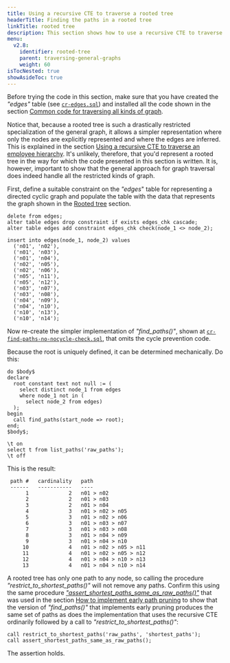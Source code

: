 ```yaml
---
title: Using a recursive CTE to traverse a rooted tree
headerTitle: Finding the paths in a rooted tree
linkTitle: rooted tree
description: This section shows how to use a recursive CTE to traverse a rooted tree.
menu:
  v2.8:
    identifier: rooted-tree
    parent: traversing-general-graphs
    weight: 60
isTocNested: true
showAsideToc: true
---
```


Before trying the code in this section, make sure that you have created the _"edges"_ table (see [`cr-edges.sql`](../graph-representation/#cr-edges-sql)) and installed all the code shown in the section [Common code for traversing all kinds of graph](../common-code/).

Notice that, because a rooted tree is such a drastically restricted specialization of the general graph, it allows a simpler representation where only the nodes are explicitly represented and where the edges are inferred. This is explained in the section [Using a recursive CTE to traverse an employee hierarchy](../../emps-hierarchy/). It's unlikely, therefore, that you'd represent a rooted tree in the way for which the code presented in this section is written. It is, however, important to show that the general approach for graph traversal does indeed handle all the restricted kinds of graph.

First, define a suitable constraint on the _"edges_" table for representing a directed cyclic graph and populate the table with the data that represents the graph shown in the [Rooted tree](../../traversing-general-graphs/#rooted-tree) section.

```plpgsql
delete from edges;
alter table edges drop constraint if exists edges_chk cascade;
alter table edges add constraint edges_chk check(node_1 <> node_2);

insert into edges(node_1, node_2) values
  ('n01', 'n02'),
  ('n01', 'n03'),
  ('n01', 'n04'),
  ('n02', 'n05'),
  ('n02', 'n06'),
  ('n05', 'n11'),
  ('n05', 'n12'),
  ('n03', 'n07'),
  ('n03', 'n08'),
  ('n04', 'n09'),
  ('n04', 'n10'),
  ('n10', 'n13'),
  ('n10', 'n14');
```

Now re-create the simpler implementation of _"find_paths()"_, shown at [`cr-find-paths-no-nocycle-check.sql`](../directed-acyclic-graph/#cr-find-paths-no-nocycle-check-sql), that omits the cycle prevention code.

Because the root is uniquely defined, it can be determined mechanically. Do this:

```plpgsql
do $body$
declare
  root constant text not null := (
    select distinct node_1 from edges
    where node_1 not in (
      select node_2 from edges)
  );
begin
  call find_paths(start_node => root);
end;
$body$;

\t on
select t from list_paths('raw_paths');
\t off
```

This is the result:

```
 path #   cardinality   path
 ------   -----------   ----
      1             2   n01 > n02
      2             2   n01 > n03
      3             2   n01 > n04
      4             3   n01 > n02 > n05
      5             3   n01 > n02 > n06
      6             3   n01 > n03 > n07
      7             3   n01 > n03 > n08
      8             3   n01 > n04 > n09
      9             3   n01 > n04 > n10
     10             4   n01 > n02 > n05 > n11
     11             4   n01 > n02 > n05 > n12
     12             4   n01 > n04 > n10 > n13
     13             4   n01 > n04 > n10 > n14
```

A rooted tree has only one path to any node, so calling the procedure _"restrict_to_shortest_paths()"_ will not remove any paths. Confirm this using the same procedure _["assert_shortest_paths_same_as_raw_paths()"](../common-code/#cr-assert-shortest-paths-same-as-raw-paths-sql)_ that was used in the section [How to implement early path pruning](../undirected-cyclic-graph/#how-to-implement-early-path-pruning) to show that the version of _"find_paths()"_ that implements early pruning produces the same set of paths as does the implementation that uses the recursive CTE ordinarily followed by a call to _"restrict_to_shortest_paths()"_:

```plpgsql
call restrict_to_shortest_paths('raw_paths', 'shortest_paths');
call assert_shortest_paths_same_as_raw_paths();
```

The assertion holds.
